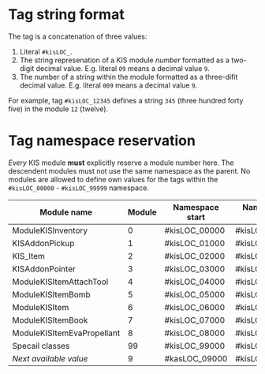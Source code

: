 # Tag string format

The tag is a concatenation of three values:
1. Literal `#kisLOC_`.
2. The string represenation of a KIS module _number_ formatted as a two-digit decimal value. E.g. literal
   `09` means a decimal value `9`.
3. The number of a string within the module formatted as a three-difit decimal value. E.g. literal `009`
   means a decimal value `9`.

For example, tag `#kisLOC_12345` defines a string `345` (three hundred forty five) in the module `12` (twelve).

# Tag namespace reservation

_Every_ KIS module **must** explicitly reserve a module number here. The descendent modules must
not use the same namespace as the parent. No modules are allowed to define own values for the tags within the
`#kisLOC_00000` - `#kisLOC_99999` namespace.

| Module name                | Module | Namespace start | Namespace end |
| -------------------------- | ------ | --------------- | ------------- |
| ModuleKISInventory         | 0      | #kisLOC_00000   | #kisLOC_00999 |
| KISAddonPickup             | 1      | #kisLOC_01000   | #kisLOC_01999 |
| KIS_Item                   | 2      | #kisLOC_02000   | #kisLOC_02999 |
| KISAddonPointer            | 3      | #kisLOC_03000   | #kisLOC_03999 |
| ModuleKISItemAttachTool    | 4      | #kisLOC_04000   | #kisLOC_04999 |
| ModuleKISItemBomb          | 5      | #kisLOC_05000   | #kisLOC_05999 |
| ModuleKISItem              | 6      | #kisLOC_06000   | #kisLOC_06999 |
| ModuleKISItemBook          | 7      | #kisLOC_07000   | #kisLOC_07999 |
| ModuleKISItemEvaPropellant | 8      | #kisLOC_08000   | #kisLOC_08999 |
| Specail classes            | 99     | #kisLOC_99000   | #kisLOC_99999 |
| _Next available value_     | 9      | #kasLOC_09000   | #kisLOC_09999 |
